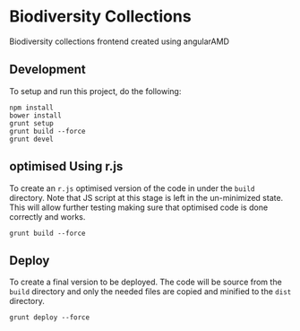 Biodiversity Collections
=================

Biodiversity collections frontend created using angularAMD

## Development
To setup and run this project, do the following:

```
npm install
bower install
grunt setup
grunt build --force
grunt devel
```

## optimised Using r.js
To create an `r.js` optimised version of the code in under the `build` directory.  Note that JS script at this stage is
left in the un-minimized state.  This will allow further testing making sure that optimised code is done correctly and
works.

```
grunt build --force
```

## Deploy
To create a final version to be deployed.  The code will be source from the `build` directory and only the needed
files are copied and minified to the `dist` directory.

```
grunt deploy --force
```
